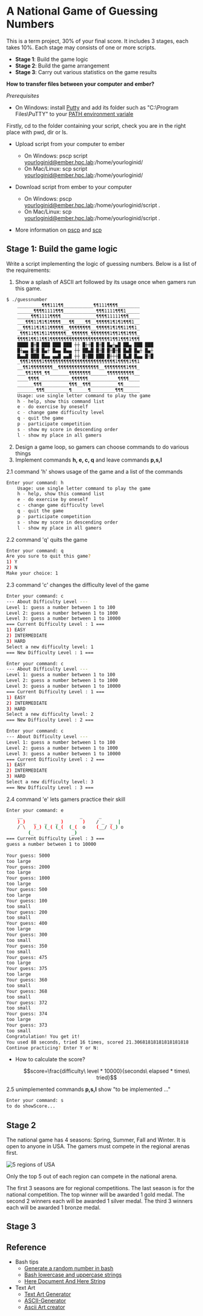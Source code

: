 # A National Game of Guessing Numbers

This is a term project, 30% of your final score. It includes 3 stages, each takes 10%. Each stage may consists of one or more scripts.

* **Stage 1**: Build the game logic
* **Stage 2**: Build the game arrangement
* **Stage 3**: Carry out various statistics on the game results 


**How to transfer files between your computer and ember?**

*Prerequisites*

* On Windows: install [Putty](https://www.putty.org/) and add its folder such as "C:\Program Files\PuTTY" to your [PATH environment variale](https://www.computerhope.com/issues/ch000549.htm)

Firstly, cd to the folder containing your script, check you are in the right place with pwd, dir or ls.

* Upload script from your computer to ember
  * On Windows: pscp script yourloginid@ember.hpc.lab:/home/yourloginid/
  * On Mac/Linux:  scp script yourloginid@ember.hpc.lab:/home/yourloginid/
* Download script from ember to your computer
  * On Windows: pscp  yourloginid@ember.hpc.lab:/home/yourloginid/script .
  * On Mac/Linux: scp  yourloginid@ember.hpc.lab:/home/yourloginid/script .

* More information on [pscp](http://xray.rutgers.edu/~matilsky/documents/pscp.htm) and [scp](https://www.baeldung.com/linux/transfer-files-ssh)

## Stage 1: Build the game logic

Write a script implementing the logic of guessing numbers. Below is a list of the requirements:

1. Show a splash of ASCII art followed by its usage once when gamers run this game.

```bash
$ ./guessnumber
    _________¶¶¶111¶¶___________¶¶111¶¶¶¶________
    ______¶¶¶¶1111¶¶¶____________¶¶¶1111¶¶¶1_____
    _____¶¶¶1111¶¶¶¶_____________¶¶¶¶11111¶¶¶____
    ___¶¶¶11¶1¶1¶¶¶¶___¶¶____¶¶__¶¶¶¶¶1¶1¶1¶¶¶1__
    __¶¶¶11¶1¶11¶¶¶¶¶__¶¶¶¶¶¶¶¶__¶¶¶¶¶1¶1¶¶11¶¶1_
    _¶¶¶11¶¶1¶11¶¶¶¶¶¶__¶¶¶¶¶¶_¶¶¶¶¶¶¶1¶¶1¶¶1¶¶¶_
    ¶¶¶¶1¶¶11¶¶1¶¶¶¶¶¶¶¶¶¶¶¶¶¶¶¶¶¶¶¶¶¶1¶¶1¶¶¶1¶¶¶
    ████ █┼█ ███ ███ ███ ┼┼ █┼┼█ █┼█ █▄┼▄█ ██▄ ███ ███
    █┼▄▄ █┼█ █▄┼ █▄▄ █▄▄ ┼┼ ██▄█ █┼█ █┼█┼█ █▄█ █▄┼ █▄┼
    █▄▄█ ███ █▄▄ ▄▄█ ▄▄█ ┼┼ █┼██ ███ █┼┼┼█ █▄█ █▄▄ █┼█
    _¶¶¶1¶¶¶¶1¶¶¶¶¶¶¶¶¶¶¶¶¶¶¶¶¶¶¶¶¶¶¶¶¶¶1¶¶¶¶1¶¶1
    __¶¶1¶¶¶¶¶¶¶¶__¶¶¶¶¶¶¶¶¶¶¶¶¶¶¶__¶¶¶¶¶¶¶¶1¶¶¶_
    ___¶¶1¶¶¶_¶¶_______¶¶¶¶¶¶¶¶______¶¶¶¶¶¶¶¶¶¶__
    ____¶¶¶¶____________¶¶¶¶¶¶___________¶¶¶¶____
    ______¶¶¶__________¶¶¶__¶¶¶__________¶¶______
    _______¶¶¶_________¶______¶_________¶¶¶______
    Usage: use single letter command to play the game
    h - help, show this command list
    e - do exercise by oneself
    c - change game difficulty level
    q - quit the game
    p - participate competition
    s - show my score in descending order
    l - show my place in all gamers
```    
2. Design a game loop, so gamers can choose commands to do various things
3. Implement commands **h, e, c, q** and leave commands **p,s,l**

2.1 command 'h' shows usage of the game and a list of the commands

```bash
Enter your command: h
    Usage: use single letter command to play the game
    h - help, show this command list
    e - do exercise by oneself
    c - change game difficulty level
    q - quit the game
    p - participate competition
    s - show my score in descending order
    l - show my place in all gamers
```

2.2 command 'q' quits the game

```bash
Enter your command: q
Are you sure to quit this game?
1) Y
2) N
Make your choice: 1
```

2.3 command 'c' changes the difficulty level of the game

```bash
Enter your command: c
--- About Difficulty Level ---
Level 1: guess a number between 1 to 100
Level 2: guess a number between 1 to 1000
Level 3: guess a number between 1 to 10000
=== Current Difficulty Level : 1 ===
1) EASY
2) INTERMEDIATE
3) HARD
Select a new difficulty level: 1
=== New Difficulty Level : 1 ===

Enter your command: c
--- About Difficulty Level ---
Level 1: guess a number between 1 to 100
Level 2: guess a number between 1 to 1000
Level 3: guess a number between 1 to 10000
=== Current Difficulty Level : 1 ===
1) EASY
2) INTERMEDIATE
3) HARD
Select a new difficulty level: 2
=== New Difficulty Level : 2 ===

Enter your command: c
--- About Difficulty Level ---
Level 1: guess a number between 1 to 100
Level 2: guess a number between 1 to 1000
Level 3: guess a number between 1 to 10000
=== Current Difficulty Level : 2 ===
1) EASY
2) INTERMEDIATE
3) HARD
Select a new difficulty level: 3
=== New Difficulty Level : 3 ===
```

2.4 command 'e' lets gamers practice their skill

```bash
Enter your command: e                                                         
    __                     _      _                                           
    )_)   _   _   _ )       )    / _  _  |                                    
    / \   )_) (_( (_(  (_(  o    (__/ (_) o                                   
        (_              _)       
=== Current Difficulty Level : 3 ===                                                     
guess a number between 1 to 10000                                             
                                                                              
Your guess: 5000                                                              
too large                                                                     
Your guess: 2000                                                              
too large                                                                     
Your guess: 1000                                                              
too large                                                                     
Your guess: 500                                                               
too large                                                                     
Your guess: 100                                                               
too small                                                                     
Your guess: 200                                                               
too small                                                                     
Your guess: 400                                                               
too large                                                                     
Your guess: 300                                                               
too small                                                                     
Your guess: 350                                                               
too small                                                                     
Your guess: 475                                                               
too large                                                                     
Your guess: 375                                                               
too large                                                                     
Your guess: 360                                                               
too small                                                                     
Your guess: 368                                                               
too small                                                                     
Your guess: 372                                                               
too small                                                                     
Your guess: 374                                                               
too large                                                                     
Your guess: 373                                                               
too small                                                                     
Congratulation! You get it!                                                   
You used 88 seconds, tried 16 times, scored 21.30681818181818181818           
Continue practicing? Enter Y or N:                                            

```

* How to calculate the score? 
  
  $$score=\frac{difficulty\ level * 10000}{seconds\ elapsed * times\ tried}$$  

2.5 unimplemented commands  **p,s,l** show "to be implemented ..."

```bash
Enter your command: s
to do showScore...

```

## Stage 2
The national game has 4 seasons: Spring, Summer, Fall and Winter. It is open to anyone in USA. The gamers must compete in the regional arenas first. 

![5 regions of USA](./images/us5regions.svg)

Only the top 5 out of each region can compete in the national arena.

The first 3 seasons are for regional competitions. The last season is for the national competition. The top winner will be awarded 1 gold medal. The second 2 winners each will be awarded 1 silver medal. The third 3 winners each will be awarded 1 bronze medal.

## Stage 3




## Reference
* Bash tips
  * [Generate a random number in bash](https://linuxhint.com/generate-random-number-bash/)
  * [Bash lowercase and uppercase strings](https://linuxhint.com/bash_lowercase_uppercase_strings/)
  * [Here Document And Here String](https://www.baeldung.com/linux/heredoc-herestring)
* Text Art
  * [Text Art Generator](https://www.textartgenerator.net/)
  * [ASCII-Generator](https://ascii-generator.site/t/)
  * [Ascii Art creator ](https://www.ascii-art-generator.org/)